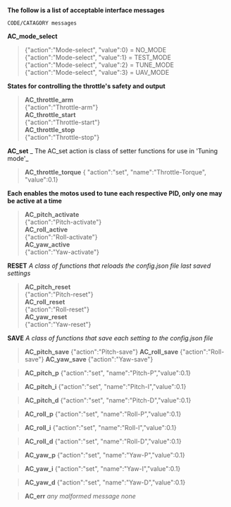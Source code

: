 __The follow is a list of acceptable interface messages__  


`
CODE/CATAGORY
	messages
`

__AC_mode_select__  
> {"action":"Mode-select", "value":0} = NO_MODE  
> {"action":"Mode-select", "value":1} = TEST_MODE  
> {"action":"Mode-select", "value":2} = TUNE_MODE  
> {"action":"Mode-select", "value":3} = UAV_MODE  
 
__States for controlling the throttle's safety and output__
> __AC_throttle_arm__    
> {"action":"Throttle-arm"}    
> __AC_throttle_start__  
> {"action":"Throttle-start"}  
> __AC_throttle_stop__  
> {"action":"Throttle-stop"}  

__AC_set__  _ The AC_set action is class of setter functions for use in 'Tuning mode'_
> __AC_throttle_torque__
> { "action":"set", "name":"Throttle-Torque", "value":0.1}


__Each enables the motos used to tune each respective PID, only one may be active at a time__  
> __AC_pitch_activate__  
> {"action":"Pitch-activate"}  
> __AC_roll_active__  
> {"action":"Roll-activate"}  
> __AC_yaw_active__  
> {"action":"Yaw-activate"}  

__RESET__ _A class of functions that reloads the config.json file last saved settings_    
> __AC_pitch_reset__  
> {"action":"Pitch-reset"}  
> __AC_roll_reset__    
> {"action":"Roll-reset"}  
> __AC_yaw_reset__  
> {"action":"Yaw-reset"}  
  

__SAVE__ _A class of functions that save each setting to the config.json file_    
> __AC_pitch_save__
> {"action":"Pitch-save"}
> __AC_roll_save__
> {"action":"Roll-save"}
> __AC_yaw_save__
> {"action":"Yaw-save"}



> __AC_pitch_p__
> {"action":"set", "name":"Pitch-P","value":0.1}

> __AC_pitch_i__
> {"action":"set", "name":"Pitch-I","value":0.1}

> __AC_pitch_d__
> {"action":"set", "name":"Pitch-D","value":0.1}

> __AC_roll_p__
> {"action":"set", "name":"Roll-P","value":0.1}

> __AC_roll_i__
> {"action":"set", "name":"Roll-I","value":0.1}

> __AC_roll_d__
> {"action":"set", "name":"Roll-D","value":0.1}

> __AC_yaw_p__
> {"action":"set", "name":"Yaw-P","value":0.1}

> __AC_yaw_i__
> {"action":"set", "name":"Yaw-I","value":0.1}

> __AC_yaw_d__
> {"action":"set", "name":"Yaw-D","value":0.1}

> __AC_err__ _any malformed message_
> _none_ 
